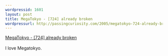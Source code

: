 ```yaml
---
wordpressid: 1601
layout: post
title: MegaTokyo - [724] already broken
wordpressurl: http://passingcuriosity.com/2005/megatokyo-724-already-broken/
---
```

<a href="http://www.megatokyo.com/index.php?strip_id=724"> MegaTokyo - [724] already broken</a>
<br />
<br />I love Megatokyo.
